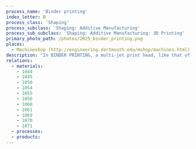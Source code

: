 ```yaml
---
process_name: 'Binder printing'
index_letter: B
process_class: 'Shaping'
process_subclass: 'Shaping: Additive Manufacturing'
process_sub_subclass: 'Shaping: Additive Manufacturing: 3D Printing'
primary_photo_path: /photos/2025_binder_printing.png
places: 
  - Machineshop (http://engineering.dartmouth.edu/mshop/machines.html)
description: "In BINDER PRINTING, a multi-jet print head, like that of a bubble-jet printer, deposits droplets (80 microns in diameter) of binder onto a powder bed. After each sweep of the print head a new, thin layer of powder is spread across the surface of the model, so that on the next sweep of the print head a new layer of bonded powder is created. The final model is then shaken and blasted with pressurized air to remove excess powder. When used to make green compacts from ceramics the polymer must be burnt off before sintering. A wide variety of powder and binder combinations are possible. As with other additive manufacturing processes, a CAD solid model of the part is required."
relations: 
  - materials: 
    - 1044
    - 1045
    - 1050
    - 1054
    - 1055
    - 1056
    - 1060
    - 1061
    - 1069
    - 1070
    - 1071
  - processes: 
  - products: 
---
```

